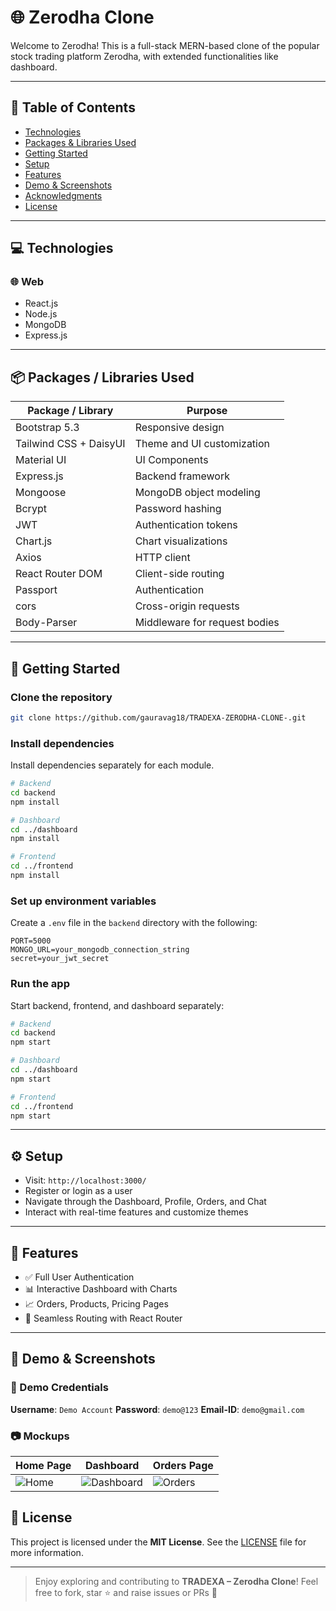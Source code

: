 # 🌐 Zerodha Clone

Welcome to Zerodha! This is a full-stack MERN-based clone of the popular stock trading platform Zerodha, with extended functionalities like dashboard.

---

## 📑 Table of Contents

* [Technologies](#-technologies)
* [Packages & Libraries Used](#-packages--libraries-used)
* [Getting Started](#-getting-started)
* [Setup](#️-setup)
* [Features](#-features)
* [Demo & Screenshots](#-demo--screenshots)
* [Acknowledgments](#-acknowledgments)
* [License](#-license)

---


## 💻 Technologies

### 🌐 Web

* React.js
* Node.js
* MongoDB
* Express.js

---

## 📦 Packages / Libraries Used

| Package / Library      | Purpose                       |
| ---------------------- | ----------------------------- |
| Bootstrap 5.3          | Responsive design             |
| Tailwind CSS + DaisyUI | Theme and UI customization    |
| Material UI            | UI Components                 |
| Express.js             | Backend framework             |
| Mongoose               | MongoDB object modeling       |
| Bcrypt                 | Password hashing              |
| JWT                    | Authentication tokens         |
| Chart.js               | Chart visualizations          |
| Axios                  | HTTP client                   |
| React Router DOM       | Client-side routing           |
| Passport               | Authentication                |
| cors                   | Cross-origin requests         |
| Body-Parser            | Middleware for request bodies |

---

## 🚀 Getting Started

### Clone the repository

```bash
git clone https://github.com/gauravag18/TRADEXA-ZERODHA-CLONE-.git
```

### Install dependencies

Install dependencies separately for each module.

```bash
# Backend
cd backend
npm install

# Dashboard
cd ../dashboard
npm install

# Frontend
cd ../frontend
npm install
```

### Set up environment variables

Create a `.env` file in the `backend` directory with the following:

```
PORT=5000
MONGO_URL=your_mongodb_connection_string
secret=your_jwt_secret
```

### Run the app

Start backend, frontend, and dashboard separately:

```bash
# Backend
cd backend
npm start

# Dashboard
cd ../dashboard
npm start

# Frontend
cd ../frontend
npm start
```

---

## ⚙️ Setup

* Visit: `http://localhost:3000/`
* Register or login as a user
* Navigate through the Dashboard, Profile, Orders, and Chat
* Interact with real-time features and customize themes

---

## 🎯 Features

* ✅ Full User Authentication
* 📊 Interactive Dashboard with Charts
* 📈 Orders, Products, Pricing Pages
* 🚀 Seamless Routing with React Router

---

## 🔗 Demo & Screenshots

### 🧪 Demo Credentials

**Username**: `Demo Account`
**Password**: `demo@123`
**Email-ID**: `demo@gmail.com`

### 📷 Mockups

| Home Page                       | Dashboard                                 | Orders Page                        |
| ------------------------------- | ----------------------------------------- | ---------------------------------- | 
| ![Home](./screenshots/home.png) | ![Dashboard](./screenshots/dashboard.png) | ![Orders](.screenshots/orders.png) | 



## 📜 License

This project is licensed under the **MIT License**. See the [LICENSE](LICENSE) file for more information.

---

> Enjoy exploring and contributing to **TRADEXA – Zerodha Clone**!
> Feel free to fork, star ⭐ and raise issues or PRs 🙌
